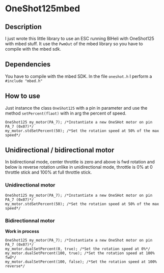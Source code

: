 # OneShot125mbed

## Description

I just wrote this little library to use an ESC running BlHeli with OneShot125 with mbed stuff.
It use the `PwmOut` of the mbed library so you have to compile with the mbed sdk.

## Dependencies

You have to compile with the mbed SDK.
In the file `oneshot.h` I perform a `#include "mbed.h"`


## How to use

Just instance the class `OneShot125` with a pin in parameter and use the method `setPercent(flaot)` with in arg the percent of speed.

```
OneShot125 my_motor(PA_7); /*Instantiate a new OneSHot motor on pin PA_7 (0x07)*/
my_motor.stdSetPercent(50); /*Set the rotation speed at 50% of the max speed*/

```

## Unidirectional / bidirectional motor

In bidirectional mode, center throttle is zero and above is fwd rotation and below is reverse rotation unlike in unidirectional mode, throttle is 0% at 0 throttle stick and 100% at full throttle stick.

### Unidirectional motor

```
OneShot125 my_motor(PA_7); /*Instantiate a new OneSHot motor on pin PA_7 (0x07)*/
my_motor.stdSetPercent(50); /*Set the rotation speed at 50% of the max speed*/

```

### Bidirectionnal motor

__Work in process__

```
OneShot125 my_motor(PA_7); /*Instantiate a new OneShot motor on pin PA_7 (0x07)*/
my_motor.dualSetPercent(0, true); /*Set the rotation speed at 0%*/
my_motor.dualSetPercent(100, true); /*Set the rotation speed at 100% fwd*/
my_motor.dualSetPercent(100, false); /*Set the rotation speed at 100% reverse*/

```

